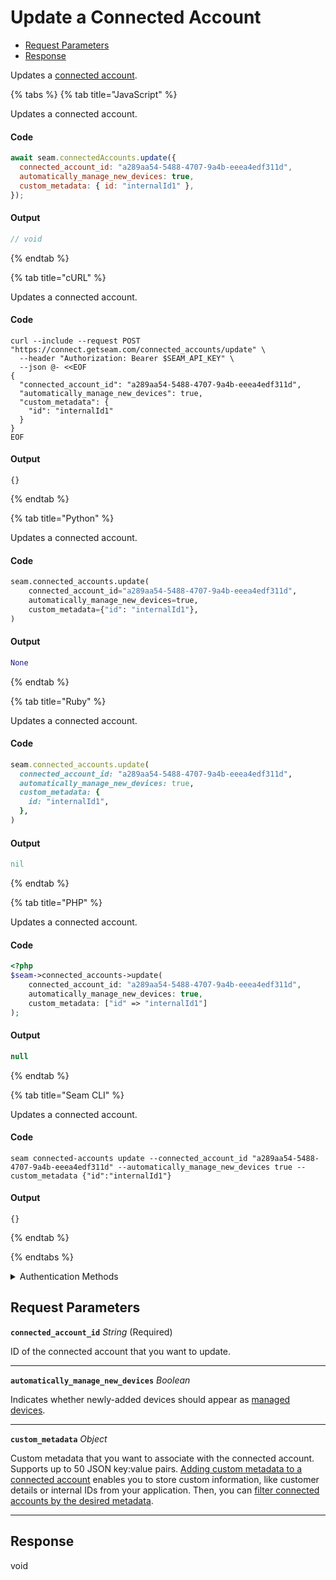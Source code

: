 # Update a Connected Account

- [Request Parameters](#request-parameters)
- [Response](#response)

Updates a [connected account](../../core-concepts/connected-accounts/README.md).


{% tabs %}
{% tab title="JavaScript" %}

Updates a connected account.

#### Code

```javascript
await seam.connectedAccounts.update({
  connected_account_id: "a289aa54-5488-4707-9a4b-eeea4edf311d",
  automatically_manage_new_devices: true,
  custom_metadata: { id: "internalId1" },
});
```

#### Output

```javascript
// void
```
{% endtab %}

{% tab title="cURL" %}

Updates a connected account.

#### Code

```curl
curl --include --request POST "https://connect.getseam.com/connected_accounts/update" \
  --header "Authorization: Bearer $SEAM_API_KEY" \
  --json @- <<EOF
{
  "connected_account_id": "a289aa54-5488-4707-9a4b-eeea4edf311d",
  "automatically_manage_new_devices": true,
  "custom_metadata": {
    "id": "internalId1"
  }
}
EOF
```

#### Output

```curl
{}
```
{% endtab %}

{% tab title="Python" %}

Updates a connected account.

#### Code

```python
seam.connected_accounts.update(
    connected_account_id="a289aa54-5488-4707-9a4b-eeea4edf311d",
    automatically_manage_new_devices=true,
    custom_metadata={"id": "internalId1"},
)
```

#### Output

```python
None
```
{% endtab %}

{% tab title="Ruby" %}

Updates a connected account.

#### Code

```ruby
seam.connected_accounts.update(
  connected_account_id: "a289aa54-5488-4707-9a4b-eeea4edf311d",
  automatically_manage_new_devices: true,
  custom_metadata: {
    id: "internalId1",
  },
)
```

#### Output

```ruby
nil
```
{% endtab %}

{% tab title="PHP" %}

Updates a connected account.

#### Code

```php
<?php
$seam->connected_accounts->update(
    connected_account_id: "a289aa54-5488-4707-9a4b-eeea4edf311d",
    automatically_manage_new_devices: true,
    custom_metadata: ["id" => "internalId1"]
);
```

#### Output

```php
null
```
{% endtab %}

{% tab title="Seam CLI" %}

Updates a connected account.

#### Code

```seam_cli
seam connected-accounts update --connected_account_id "a289aa54-5488-4707-9a4b-eeea4edf311d" --automatically_manage_new_devices true --custom_metadata {"id":"internalId1"}
```

#### Output

```seam_cli
{}
```
{% endtab %}

{% endtabs %}


<details>

<summary>Authentication Methods</summary>

- API key
- Personal access token
  <br>Must also include the `seam-workspace` header in the request.

To learn more, see [Authentication](https://docs.seam.co/latest/api/authentication).
</details>

## Request Parameters

**`connected_account_id`** *String* (Required)

ID of the connected account that you want to update.

---

**`automatically_manage_new_devices`** *Boolean*

Indicates whether newly-added devices should appear as [managed devices](../../core-concepts/devices/managed-and-unmanaged-devices.md).

---

**`custom_metadata`** *Object*

Custom metadata that you want to associate with the connected account. Supports up to 50 JSON key:value pairs. [Adding custom metadata to a connected account](../../core-concepts/connected-accounts/adding-custom-metadata-to-a-connected-account.md) enables you to store custom information, like customer details or internal IDs from your application. Then, you can [filter connected accounts by the desired metadata](../../core-concepts/connected-accounts/filtering-connected-accounts-by-custom-metadata.md).

---


## Response

void

